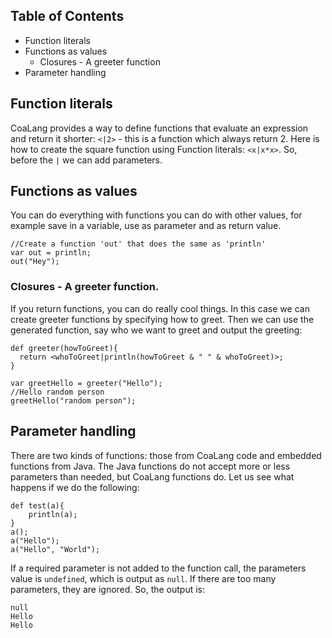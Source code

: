 ## Table of Contents
* Function literals
* Functions as values
  * Closures - A greeter function
* Parameter handling

## Function literals
CoaLang provides a way to define functions that evaluate an expression and return it shorter: `<|2>` - this is a function which always return 2.
Here is how to create the square function using Function literals: `<x|x*x>`. So, before the `|` we can add parameters.

## Functions as values
You can do everything with functions you can do with other values, for example save in a variable, use as parameter and as return value.
```
//Create a function 'out' that does the same as 'println'
var out = println;
out("Hey");
```

### Closures - A greeter function.
If you return functions, you can do really cool things. In this case we can create greeter functions by specifying how to greet. Then we can
use the generated function, say who we want to greet and output the greeting:
```
def greeter(howToGreet){
  return <whoToGreet|println(howToGreet & " " & whoToGreet)>;
}

var greetHello = greeter("Hello");
//Hello random person
greetHello("random person");
```

## Parameter handling
There are two kinds of functions: those from CoaLang code and embedded functions from Java.
The Java functions do not accept more or less parameters than needed, but CoaLang
functions do. Let us see what happens if we do the following:

```
def test(a){
	println(a);
}
a();
a("Hello");
a("Hello", "World");
```

If a required parameter is not added to the function call, the parameters value is
`undefined`, which is output as `null`. If there are too many parameters, they are ignored.
So, the output is:
```
null
Hello
Hello
```
